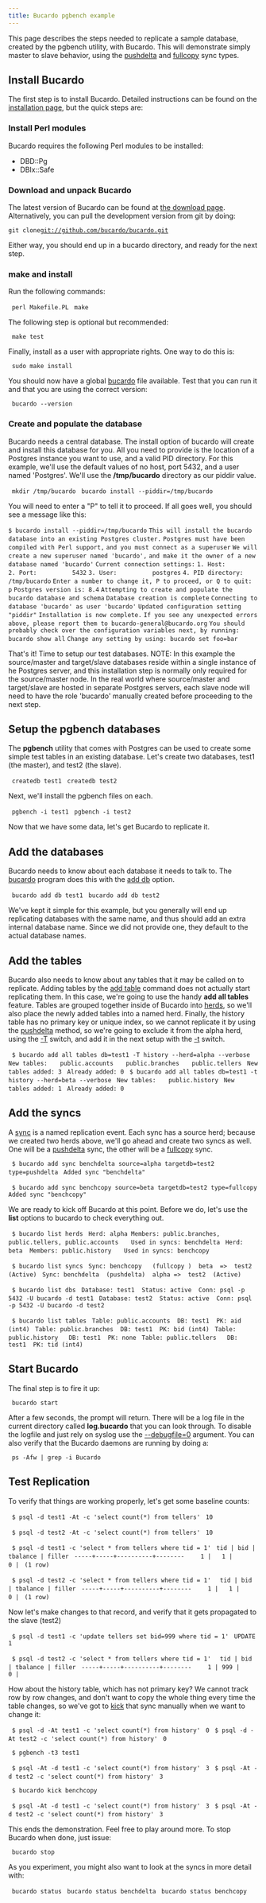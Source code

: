 ```yaml
---
title: Bucardo pgbench example
---
```


This page describes the steps needed to replicate a sample database, created by the pgbench utility, with Bucardo. This will demonstrate simply master to slave behavior, using the [pushdelta](/pushdelta "wikilink") and [fullcopy](/fullcopy "wikilink") sync types.

Install Bucardo
---------------

The first step is to install Bucardo. Detailed instructions can be found on the [installation page](/Bucardo/install "wikilink"), but the quick steps are:

### Install Perl modules

Bucardo requires the following Perl modules to be installed:

-   DBD::Pg
-   DBIx::Safe

### Download and unpack Bucardo

The latest version of Bucardo can be found at [the download page](/Bucardo#Obtaining_Bucardo "wikilink"). Alternatively, you can pull the development version from git by doing:

` git clone `[`git://github.com/bucardo/bucardo.git`](git://github.com/bucardo/bucardo.git)

Either way, you should end up in a bucardo directory, and ready for the next step.

### make and install

Run the following commands:

` perl Makefile.PL`
` make`

The following step is optional but recommended:

` make test`

Finally, install as a user with appropriate rights. One way to do this is:

` sudo make install`

You should now have a global [bucardo](/bucardo "wikilink") file available. Test that you can run it and that you are using the correct version:

` bucardo --version`

### Create and populate the database

Bucardo needs a central database. The install option of bucardo will create and install this database for you. All you need to provide is the location of a Postgres instance you want to use, and a valid PID directory. For this example, we'll use the default values of no host, port 5432, and a user named 'Postgres'. We'll use the **/tmp/bucardo** directory as our piddir value.

` mkdir /tmp/bucardo`
` bucardo install --piddir=/tmp/bucardo`

You will need to enter a "P" to tell it to proceed. If all goes well, you should see a message like this:

`$ bucardo install --piddir=/tmp/bucardo`
`This will install the bucardo database into an existing Postgres cluster.`
`Postgres must have been compiled with Perl support,`
`and you must connect as a superuser`
`We will create a new superuser named 'bucardo',`
`and make it the owner of a new database named 'bucardo'`
`Current connection settings:`
`1. Host:          `<none>
`2. Port:          5432`
`3. User:          postgres`
`4. PID directory: /tmp/bucardo`
`Enter a number to change it, P to proceed, or Q to quit: p`
`Postgres version is: 8.4`
`Attempting to create and populate the bucardo database and schema`
`Database creation is complete`
`Connecting to database 'bucardo' as user 'bucardo'`
`Updated configuration setting "piddir"`
`Installation is now complete.`
`If you see any unexpected errors above, please report them to bucardo-general@bucardo.org`
`You should probably check over the configuration variables next, by running:`
`bucardo show all`
`Change any setting by using: bucardo set foo=bar`

That's it! Time to setup our test databases. NOTE: In this example the source/master and target/slave databases reside within a single instance of he Postgres server, and this installation step is normally only required for the source/master node. In the real world where source/master and target/slave are hosted in separate Postgres servers, each slave node will need to have the role 'bucardo' manually created before proceeding to the next step.

Setup the pgbench databases
---------------------------

The **pgbench** utility that comes with Postgres can be used to create some simple test tables in an existing database. Let's create two databases, test1 (the master), and test2 (the slave).

` createdb test1`
` createdb test2`

Next, we'll install the pgbench files on each.

` pgbench -i test1`
` pgbench -i test2`

Now that we have some data, let's get Bucardo to replicate it.

Add the databases
-----------------

Bucardo needs to know about each database it needs to talk to. The [bucardo](/bucardo "wikilink") program does this with the [add db](/add_db "wikilink") option.

` bucardo add db test1`
` bucardo add db test2`

We've kept it simple for this example, but you generally will end up replicating databases with the same name, and thus should add an extra internal database name. Since we did not provide one, they default to the actual database names.

Add the tables
--------------

Bucardo also needs to know about any tables that it may be called on to replicate. Adding tables by the [add table](/add_table "wikilink") command does not actually start replicating them. In this case, we're going to use the handy **add all tables** feature. Tables are grouped together inside of Bucardo into [herds](/herd "wikilink"), so we'll also place the newly added tables into a named herd. Finally, the history table has no primary key or unique index, so we cannot replicate it by using the [pushdelta](/pushdelta "wikilink") method, so we're going to exclude it from the alpha herd, using the [-T](/-T "wikilink") switch, and add it in the next setup with the [-t](/-t "wikilink") switch.

` $ bucardo add all tables db=test1 -T history --herd=alpha --verbose`
` New tables:`
`   public.accounts`
`   public.branches`
`   public.tellers`
` New tables added: 3`
` Already added: 0`
` $ bucardo add all tables db=test1 -t history --herd=beta --verbose`
` New tables:`
`   public.history`
` New tables added: 1`
` Already added: 0`

Add the syncs
-------------

A [sync](/sync "wikilink") is a named replication event. Each sync has a source herd; because we created two herds above, we'll go ahead and create two syncs as well. One will be a [pushdelta](/pushdelta "wikilink") sync, the other will be a [fullcopy](/fullcopy "wikilink") sync.

` $ bucardo add sync benchdelta source=alpha targetdb=test2 type=pushdelta`
` Added sync "benchdelta"`

` $ bucardo add sync benchcopy source=beta targetdb=test2 type=fullcopy`
` Added sync "benchcopy"`

We are ready to kick off Bucardo at this point. Before we do, let's use the **list** options to bucardo to check everything out.

` $ bucardo list herds`
` Herd: alpha Members: public.branches, public.tellers, public.accounts`
`   Used in syncs: benchdelta`
` Herd: beta  Members: public.history`
`   Used in syncs: benchcopy`

` $ bucardo list syncs`
` Sync: benchcopy   (fullcopy )  beta  =>  test2  (Active)`
` Sync: benchdelta  (pushdelta)  alpha =>  test2  (Active)`

` $ bucardo list dbs`
` Database: test1  Status: active  Conn: psql -p 5432 -U bucardo -d test1`
` Database: test2  Status: active  Conn: psql -p 5432 -U bucardo -d test2`

` $ bucardo list tables`
` Table: public.accounts  DB: test1  PK: aid (int4)`
` Table: public.branches  DB: test1  PK: bid (int4)`
` Table: public.history   DB: test1  PK: none`
` Table: public.tellers   DB: test1  PK: tid (int4)`

Start Bucardo
-------------

The final step is to fire it up:

` bucardo start`

After a few seconds, the prompt will return. There will be a log file in the current directory called **log.bucardo** that you can look through. To disable the logfile and just rely on syslog use the [--debugfile=0](/--debugfile=0 "wikilink") argument. You can also verify that the Bucardo daemons are running by doing a:

` ps -Afw | grep -i Bucardo`

Test Replication
----------------

To verify that things are working properly, let's get some baseline counts:

` $ psql -d test1 -At -c 'select count(*) from tellers'`
` 10`

` $ psql -d test2 -At -c 'select count(*) from tellers'`
` 10`

` $ psql -d test1 -c 'select * from tellers where tid = 1'`
`  tid | bid | tbalance | filler `
` -----+-----+----------+--------`
`    1 |   1 |        0 |`
` (1 row)`

` $ psql -d test2 -c 'select * from tellers where tid = 1'`
`  tid | bid | tbalance | filler`
` -----+-----+----------+--------`
`    1 |   1 |        0 |`
` (1 row)`

Now let's make changes to that record, and verify that it gets propagated to the slave (test2)

` $ psql -d test1 -c 'update tellers set bid=999 where tid = 1'`
` UPDATE 1`

` $ psql -d test2 -c 'select * from tellers where tid = 1'`
`  tid | bid | tbalance | filler`
` -----+-----+----------+--------`
`    1 | 999 |        0 |`

How about the history table, which has not primary key? We cannot track row by row changes, and don't want to copy the whole thing every time the table changes, so we've got to [kick](/kick "wikilink") that sync manually when we want to change it:

` $ psql -d -At test1 -c 'select count(*) from history'`
` 0`
` $ psql -d -At test2 -c 'select count(*) from history'`
` 0`

` $ pgbench -t3 test1`

` $ psql -At -d test1 -c 'select count(*) from history'`
` 3`
` $ psql -At -d test2 -c 'select count(*) from history'`
` 3`

` $ bucardo kick benchcopy`

` $ psql -At -d test1 -c 'select count(*) from history'`
` 3`
` $ psql -At -d test2 -c 'select count(*) from history'`
` 3`

This ends the demonstration. Feel free to play around more. To stop Bucardo when done, just issue:

` bucardo stop`

As you experiment, you might also want to look at the syncs in more detail with:

` bucardo status`
` bucardo status benchdelta`
` bucardo status benchcopy`

